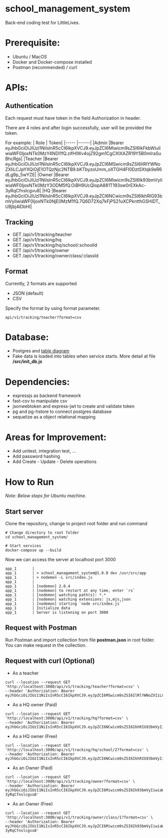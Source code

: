# school_management_system
Back-end coding test for LittleLives.

# Prerequisite:
- Ubuntu / MacOS
- Docker and Docker-compose installed
- Postman (recommended) / curl

# APIs:

## Authentication

Each request must have token in the field Authorization in header.

There are 4 roles and after login successfully, user will be provided the token.

For example:
| Role | Token|
|----- |------|
|Admin |Bearer eyJhbGciOiJIUzI1NiIsInR5cCI6IkpXVCJ9.eyJpZCI6Miwicm9sZSI6IkFkbWluIiwiaWF0IjoxNTk0MzY4NDI1fQ.zifHlWv4ojZ92gm1CgCXlXAZR19Y5B0mlraSuBhcRgs|
|Teacher |Bearer eyJhbGciOiJIUzI1NiIsInR5cCI6IkpXVCJ9.eyJpZCI6MSwicm9sZSI6IlRlYWNoZXIiLCJpYXQiOjE1OTQzNjc2NTB9.bKTbyzoUmm_oXTGH4FI0DztSXtqk9eR6dLg9p_5wYZE|
|Owner |Bearer eyJhbGciOiJIUzI1NiIsInR5cCI6IkpXVCJ9.eyJpZCI6Miwicm9sZSI6Ik93bmVyIiwiaWF0IjoxNTk0MzY3ODM5fQ.OiBH9UcQlopA881T193sw0rEXkAc-3yRqCfnslcgvu8|
|HQ |Bearer eyJhbGciOiJIUzI1NiIsInR5cCI6IkpXVCJ9.eyJpZCI6NCwicm9sZSI6IkhRIG93bmVyIiwiaWF0IjoxNTk0NjE0MzM1fQ.7Q6D72Xq7kFjPS21uXCPkntthGSHiDT_UBjbj4iDbHI|

## Tracking

- GET /api/v1/tracking/teacher
- GET /api/v1/tracking/hq
- GET /api/v1/tracking/hq/school/:schoolId
- GET /api/v1/tracking/owner
- GET /api/v1/tracking/owner/class/:classId

## Format
Currently, 2 formats are supported
- JSON (default)
- CSV

Specify the format by using format parameter.

```
api/v1/tracking/teacher?format=csv
```

# Database:
- Postgres and [table diagram](https://dbdiagram.io/d/5f0d61300425da461f04a304)
- Fake data is loaded into tables when service starts. More detail at file **/src/init_db.js**

# Dependencies:
- expressjs as backend framework
- fast-csv to manipulate csv
- jsonwebtoken and express-jwt to create and validate token
- pg and pg-hstore to connect postgres database
- sequelize as a object relational mapping

# Areas for Improvement:
- Add unitest, integration test, ...
- Add password hashing
- Add Create - Update - Delete operations

# How to Run
*Note: Below steps for Ubuntu machine.*

## Start server

Clone the repository, change to project root folder and run command

```
# Change directory to root folder
cd school_management_system/

# Start services
docker-compose up --build
```
Now we can access the server at localhost port 3000

```
app_1       | 
app_1       | > school_management_system@1.0.0 dev /usr/src/app
app_1       | > nodemon -L src/index.js
app_1       | 
app_1       | [nodemon] 2.0.4
app_1       | [nodemon] to restart at any time, enter `rs`
app_1       | [nodemon] watching path(s): *.*
app_1       | [nodemon] watching extensions: js,mjs,json
app_1       | [nodemon] starting `node src/index.js`
app_1       | Initialize data
app_1       | Server is listening on port 3000
```

## Request with Postman

Run Postman and import collection from file **postman.json** in root folder. You can make request in the collection.

## Request with curl (Optional)

- As a teacher
```
curl --location --request GET 'http://localhost:3000/api/v1/tracking/teacher?format=csv' \
--header 'Authorization: Bearer eyJhbGciOiJIUzI1NiIsInR5cCI6IkpXVCJ9.eyJpZCI6MSwicm9sZSI6IlRlYWNoZXIiLCJpYXQiOjE1OTQzNjc2NTB9.bKTbyzoUmm_oXTGH4FI0DztSXtqk9eR6dLg9p_5wYZE'
```

- As a HQ owner (Paid)
```
curl --location --request GET 'http://localhost:3000/api/v1/tracking/hq?format=csv' \
--header 'Authorization: Bearer eyJhbGciOiJIUzI1NiIsInR5cCI6IkpXVCJ9.eyJpZCI6NCwicm9sZSI6IkhRIG93bmVyIiwiaWF0IjoxNTk0NjE0MzM1fQ.7Q6D72Xq7kFjPS21uXCPkntthGSHiDT_UBjbj4iDbHI'
```
- As a HQ owner (Free)
```
curl --location --request GET 'http://localhost:3000/api/v1/tracking/hq/school/2?format=csv' \
--header 'Authorization: Bearer eyJhbGciOiJIUzI1NiIsInR5cCI6IkpXVCJ9.eyJpZCI6NCwicm9sZSI6IkhRIG93bmVyIiwiaWF0IjoxNTk0NjE0MzM1fQ.7Q6D72Xq7kFjPS21uXCPkntthGSHiDT_UBjbj4iDbHI'
```

- As an Owner (Paid)
```
curl --location --request GET 'http://localhost:3000/api/v1/tracking/owner?format=csv' \
--header 'Authorization: Bearer eyJhbGciOiJIUzI1NiIsInR5cCI6IkpXVCJ9.eyJpZCI6Miwicm9sZSI6Ik93bmVyIiwiaWF0IjoxNTk0MzY3ODM5fQ.OiBH9UcQlopA881T193sw0rEXkAc-3yRqCfnslcgvu8'
```

- As an Owner (Free)
```
curl --location --request GET 'http://localhost:3000/api/v1/tracking/owner/class/1?format=csv' \
--header 'Authorization: Bearer eyJhbGciOiJIUzI1NiIsInR5cCI6IkpXVCJ9.eyJpZCI6Miwicm9sZSI6Ik93bmVyIiwiaWF0IjoxNTk0MzY3ODM5fQ.OiBH9UcQlopA881T193sw0rEXkAc-3yRqCfnslcgvu8'
```